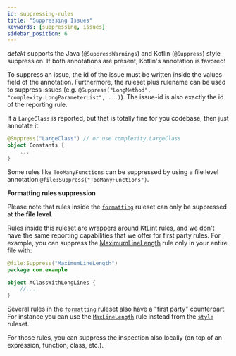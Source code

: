 ```yaml
---
id: suppressing-rules
title: "Suppressing Issues"
keywords: [suppressing, issues]
sidebar_position: 6
---
```


_detekt_ supports the Java (`@SuppressWarnings`) and Kotlin (`@Suppress`) style suppression. 
If both annotations are present, Kotlin's annotation is favored! 

To suppress an issue, the id of the issue must be written inside the values field of the annotation.
Furthermore, the ruleset plus rulename can be used to suppress issues (e.g. `@Suppress("LongMethod", "complexity.LongParameterList", ...)`).
The issue-id is also exactly the id of the reporting rule.

If a `LargeClass` is reported, but that is totally fine for you codebase, then just annotate it:

```kotlin
@Suppress("LargeClass") // or use complexity.LargeClass
object Constants {
    ...
}
```

Some rules like `TooManyFunctions` can be suppressed by using a file level annotation `@file:Suppress("TooManyFunctions")`.

**Formatting rules suppression**

Please note that rules inside the [`formatting`](/docs/rules/formatting) ruleset can only be suppressed at **the file level**.

Rules inside this ruleset are wrappers around KtLint rules, and we don't have the same reporting capabilities that we offer for first party rules. For example, you can suppress the [MaximumLineLength](/docs/rules/formatting#maximumlinelength) rule only in your entire file with:

```kotlin
@file:Suppress("MaximumLineLength")
package com.example

object AClassWithLongLines {
    //...
}
```

Several rules in the [`formatting`](/docs/rules/formatting) ruleset also have a "first party" counterpart. For instance you can use the [`MaxLineLength`](/docs/rules/style#maxlinelength) rule instead from the [`style`](/docs/rules/style) ruleset.

For those rules, you can suppress the inspection also locally (on top of an expression, function, class, etc.).
